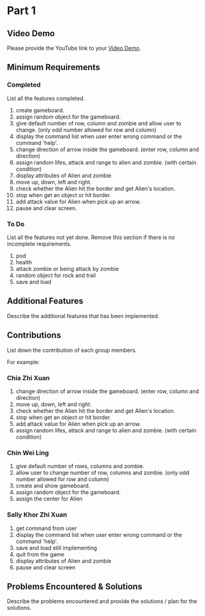 # Part 1

## Video Demo

Please provide the YouTube link to your [Video Demo](https://youtu.be/UxfT_eHzWsQ).

## Minimum Requirements

### Completed

List all the features completed.

1. create gameboard.
2. assign random object for the gameboard.
3. give default number of row, column and zombie and allow user to change. (only odd number allowed for row and column) 
4. display the command list when user enter wrong command or the command 'help'.
5. change direction of arrow inside the gameboard. (enter row, column and direction)
6. assign random lifes, attack and range to alien and zombie. (with certain condition)
7. display attributes of Alien and zombie
8. move up, down, left and right.
9. check whether the Alien hit the border and get Alien's location.
10. stop when get an object or hit border.
11. add attack value for Alien when pick up an arrow.
12. pause and clear screen.

### To Do

List all the features not yet done. Remove this section if there is no incomplete requirements.

1. pod
2. health
3. attack zombie or being attack by zombie
4. random object for rock and trail
5. save and load

## Additional Features

Describe the additional features that has been implemented.

## Contributions

List down the contribution of each group members.

For example:

### Chia Zhi Xuan

1. change direction of arrow inside the gameboard. (enter row, column and direction)
2. move up, down, left and right.
3. check whether the Alien hit the border and get Alien's location.
4. stop when get an object or hit border.
5. add attack value for Alien when pick up an arrow.
6. assign random lifes, attack and range to alien and zombie. (with certain condition)

### Chin Wei Ling

1. give default number of rows, columns and zombie.
2. allow user to change number of row, columns and zombie. (only odd number allowed for row and column) 
3. create and show gameboard.
4. assign random object for the gameboard.
5. assign the center for Alien

### Sally Khor Zhi Xuan

1. get command from user
2. display the command list when user enter wrong command or the command 'help'.
3. save and load still implementing
4. quit from the game
5. display attributes of Alien and zombie
6. pause and clear screen

## Problems Encountered & Solutions

Describe the problems encountered and provide the solutions / plan for the solutions.